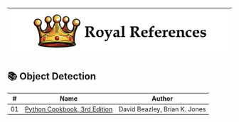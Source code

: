 |![image](https://github.com/Royal-526/Royal-References/blob/master/logo.png)|
|---|


## 📚 Object Detection

|#|Name|Author|
|:---:|:---:|:---:|
|01|[Python Cookbook, 3rd Edition](https://github.com/Royal-526/Collection/blob/master/Python/Python%20Cookbook%2C%203rd%20Edition%20Recipes%20for%20Mastering%20Python%203%20by%20David%20Beazley%2C%20Brian%20K.%20Jones.pdf)|David Beazley, Brian K. Jones|
